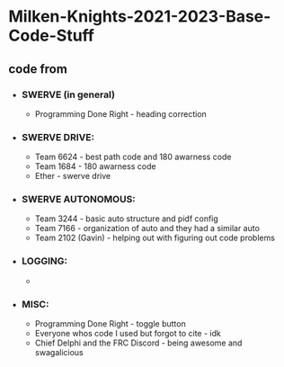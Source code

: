 # Milken-Knights-2021-2023-Base-Code-Stuff
## code from
- ### SWERVE (in general)
     - Programming Done Right - heading correction
- ### SWERVE DRIVE:
     - Team 6624 - best path code and 180 awarness code
     - Team 1684 - 180 awarness code
     - Ether - swerve drive  
- ### SWERVE AUTONOMOUS:
     - Team 3244 - basic auto structure and pidf config
     - Team 7166 - organization of auto and they had a similar auto
     - Team 2102 (Gavin) - helping out with figuring out code problems
- ### LOGGING:
     - 
- ### MISC:
     - Programming Done Right - toggle button
     - Everyone whos code I used but forgot to cite - idk
     - Chief Delphi and the FRC Discord - being awesome and swagalicious
